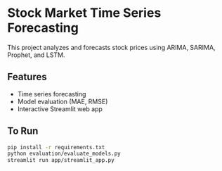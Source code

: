 # Stock Market Time Series Forecasting

This project analyzes and forecasts stock prices using ARIMA, SARIMA, Prophet, and LSTM.

## Features
- Time series forecasting
- Model evaluation (MAE, RMSE)
- Interactive Streamlit web app

## To Run
```bash
pip install -r requirements.txt
python evaluation/evaluate_models.py
streamlit run app/streamlit_app.py
